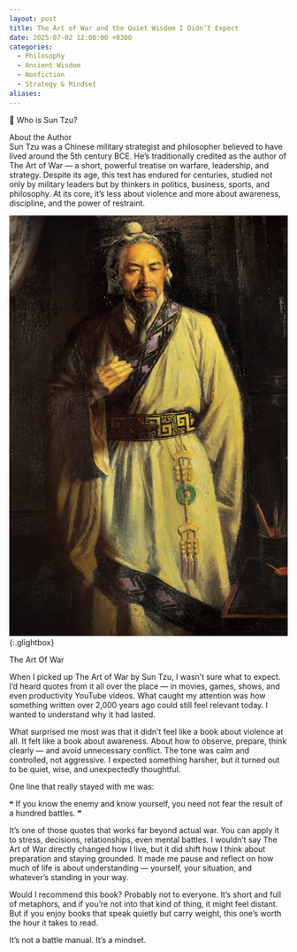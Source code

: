 ```yaml
---
layout: post
title: The Art of War and the Quiet Wisdom I Didn’t Expect
date: 2025-07-02 12:00:00 +0300
categories:
  - Philosophy
  - Ancient Wisdom
  - Nonfiction
  - Strategy & Mindset
aliases:
---
```

👤 Who is Sun Tzu?

About the Author  
Sun Tzu was a Chinese military strategist and philosopher believed to have lived around the 5th century BCE. He’s traditionally credited as the author of The Art of War — a short, powerful treatise on warfare, leadership, and strategy. Despite its age, this text has endured for centuries, studied not only by military leaders but by thinkers in politics, business, sports, and philosophy. At its core, it’s less about violence and more about awareness, discipline, and the power of restraint.


[![Franz Kafka](/assets/image/sun-tzu.jpg)](/assets/image/franz.jpg){:.glightbox}


The Art Of War

When I picked up The Art of War by Sun Tzu, I wasn’t sure what to expect. I’d heard quotes from it all over the place — in movies, games, shows, and even productivity YouTube videos. What caught my attention was how something written over 2,000 years ago could still feel relevant today. I wanted to understand why it had lasted.

What surprised me most was that it didn’t feel like a book about violence at all. It felt like a book about awareness. About how to observe, prepare, think clearly — and avoid unnecessary conflict. The tone was calm and controlled, not aggressive. I expected something harsher, but it turned out to be quiet, wise, and unexpectedly thoughtful.

One line that really stayed with me was:

❝ If you know the enemy and know yourself, you need not fear the result of a hundred battles. ❞

It’s one of those quotes that works far beyond actual war. You can apply it to stress, decisions, relationships, even mental battles. I wouldn’t say The Art of War directly changed how I live, but it did shift how I think about preparation and staying grounded. It made me pause and reflect on how much of life is about understanding — yourself, your situation, and whatever’s standing in your way.

Would I recommend this book? Probably not to everyone. It’s short and full of metaphors, and if you’re not into that kind of thing, it might feel distant. But if you enjoy books that speak quietly but carry weight, this one’s worth the hour it takes to read.

It’s not a battle manual. It’s a mindset.